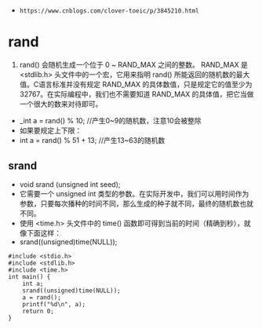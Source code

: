 # 

- `https://www.cnblogs.com/clover-toeic/p/3845210.html`


# rand

1. rand() 会随机生成一个位于 0 ~ RAND_MAX 之间的整数。
RAND_MAX 是 <stdlib.h> 头文件中的一个宏，它用来指明 rand() 所能返回的随机数的最大值。C语言标准并没有规定 RAND_MAX 的具体数值，只是规定它的值至少为 32767。在实际编程中，我们也不需要知道 RAND_MAX 的具体值，把它当做一个很大的数来对待即可。


- _int a = rand() % 10;    //产生0~9的随机数，注意10会被整除
- 如果要规定上下限：
- int a = rand() % 51 + 13;    //产生13~63的随机数

## srand

- void srand (unsigned int seed);
- 它需要一个 unsigned int 类型的参数。在实际开发中，我们可以用时间作为参数，只要每次播种的时间不同，那么生成的种子就不同，最终的随机数也就不同。
- 使用 <time.h> 头文件中的 time() 函数即可得到当前的时间（精确到秒），就像下面这样：
- srand((unsigned)time(NULL));


```
#include <stdio.h>
#include <stdlib.h>
#include <time.h>
int main() {
    int a;
    srand((unsigned)time(NULL));
    a = rand();
    printf("%d\n", a);
    return 0;
}
```
